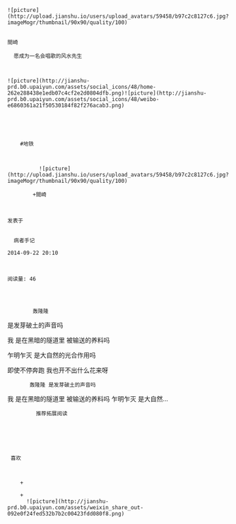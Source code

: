 
    
  
    ![picture](http://upload.jianshu.io/users/upload_avatars/59458/b97c2c8127c6.jpg?imageMogr/thumbnail/90x90/quality/100)
    

    間崎
  
      愿成为一名会唱歌的风水先生

  
  
    ![picture](http://jianshu-prd.b0.upaiyun.com/assets/social_icons/48/home-262e288438e1edb07c4cf2e2d0804dfb.png)![picture](http://jianshu-prd.b0.upaiyun.com/assets/social_icons/48/weibo-e6860361a21f50530184f82f276acab3.png)
  


    
      
        #地铁
        
          
            
              ![picture](http://upload.jianshu.io/users/upload_avatars/59458/b97c2c8127c6.jpg?imageMogr/thumbnail/90x90/quality/100)
            
            +間崎
        
        
    
    发表于 

    
      病者手记

    2014-09-22 20:10

    

    阅读量: 46
  


        
            轰隆隆
是发芽破土的声音吗

  我
是在黑暗的隧道里
被输送的养料吗

  乍明乍灭
是大自然的光合作用吗

  即使不停奔跑
我也开不出什么花来呀


        
           轰隆隆 是发芽破土的声音吗 
 我 是在黑暗的隧道里 被输送的养料吗 
 乍明乍灭 是大自然...
      
    
    
      
      
      
          
             推荐拓展阅读
        
      
    
    
      
          
     喜欢

      
      
        +
                  
        +
          ![picture](http://jianshu-prd.b0.upaiyun.com/assets/weixin_share_out-092e0f24fed532b7b2c00423fdd080f8.png)
        
      
    
  


